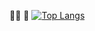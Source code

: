 😶‍🌫️
👀 
[![Top Langs](https://github-readme-stats.vercel.app/api/top-langs/?username=adoubt&theme=dark&show_icons=true)](https://github.com/adoubt/github-readme-stats)
<!---
adoubt/adoubt is a ✨ special ✨ repository because its `README.md` (this file) appears on your GitHub profile.
You can click the Preview link to take a look at your changes.
--->
